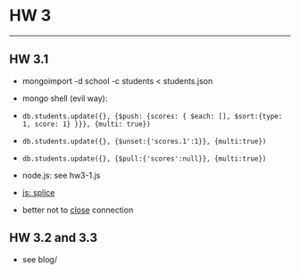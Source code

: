 # HW 3
---
## HW 3.1
+ mongoimport -d school -c students < students.json
+ mongo shell (evil way):

+ `db.students.update({}, {$push: {scores: { $each: [], $sort:{type: 1,
     score: 1} }}}, {multi: true})`
+ `db.students.update({}, {$unset:{'scores.1':1}}, {multi:true})`
+ `db.students.update({}, {$pull:{'scores':null}}, {multi:true})`
+ node.js: see hw3-1.js
+ [js: splice][splice]
+ better not to [close] connection

## HW 3.2 and 3.3
+ see blog/


[splice]: https://developer.mozilla.org/en-US/docs/Web/JavaScript/Reference/Global_Objects/Array/splice
[close]: http://stackoverflow.com/questions/21499950/how-to-update-data-after-using-aggregate-in-nodejs-mongodb